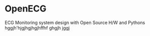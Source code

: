 OpenECG
=======

ECG Monitoring system design with Open Source H/W and Pythons
hggjh'hjgjhgjhgjhffhf ghgjh
jggj
